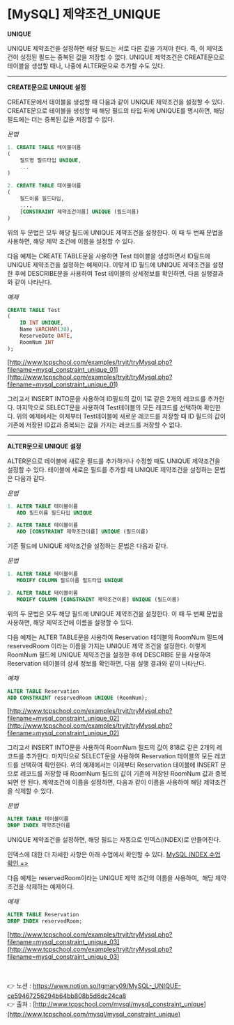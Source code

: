# [**MySQL] 제약조건_UNIQUE**

**UNIQUE**

UNIQUE 제약조건을 설정하면 해당 필드는 서로 다른 값을 가져야 한다.
즉, 이 제약조건이 설정된 필드는 중복된 값을 저장할 수 없다.
UNIQUE 제약조건은 CREATE문으로 테이블을 생성할 때나, 나중에 ALTER문으로 추가할 수도 있다.

---

**CREATE문으로 UNIQUE 설정**

CREATE문에서 테이블을 생성할 때 다음과 같이 UNIQUE 제약조건을 설정할 수 있다.
CREATE문으로 테이블을 생성할 때 해당 필드의 타입 뒤에 UNIQUE를 명시하면, 
해당 필드에는 더는 중복된 값을 저장할 수 없다.

*문법*

```sql
1. CREATE TABLE 테이블이름
(
    필드명 필드타입 UNIQUE,
    ...
)

2. CREATE TABLE 테이블이름
(
    필드이름 필드타입,
    ...,
    [CONSTRAINT 제약조건이름] UNIQUE (필드이름)
)
```

위의 두 문법은 모두 해당 필드에 UNIQUE 제약조건을 설정한다.
이 때 두 번째 문법을 사용하면, 해당 제약 조건에 이름을 설정할 수 있다.

다음 예제는 CREATE TABLE문을 사용하면 Test 테이블을 생성하면서 ID필드에 UNIQUE 제약조건을 설정하는 예제이다.
이렇게 ID 필드에 UNIQUE 제약조건을 설정한 후에 DESCRIBE문을 사용하여 Test 테이블의 상세정보를 확인하면, 다음 실행결과와 같이 나타난다.

*예제*

```sql
CREATE TABLE Test 
(
    ID INT UNIQUE,
    Name VARCHAR(30),
    ReserveDate DATE,
    RoomNum INT
);
```

[http://www.tcpschool.com/examples/tryit/tryMysql.php?filename=mysql_constraint_unique_01](http://www.tcpschool.com/examples/tryit/tryMysql.php?filename=mysql_constraint_unique_01)

그리고서 INSERT INTO문을 사용하여 ID필드의 값이 1로 같은 2개의 레코드를 추가한다.
마지막으로 SELECT문을 사용하여 Test테이블의 모든 레코드를 선택하여 확인한다.
위의 예제에서는 이제부터 Test테이블에 새로운 레코드를 저장할 때 ID 필드의 값이 기존에 저장된 ID값과 중복되는 값을 가지는 레코드를 저장할 수 없다.

---

**ALTER문으로 UNIQUE 설정**

ALTER문으로 테이블에 새로운 필드를 추가하거나 수정할 때도 UNIQUE 제약조건을 설정할 수 있다.
테이블에 새로운 필드를 추가할 때 UNIQUE 제약조건을 설정하는 문법은 다음과 같다.

*문법*

```sql
1. ALTER TABLE 테이블이름
   ADD 필드이름 필드타입 UNIQUE

2. ALTER TABLE 테이블이름
   ADD [CONSTRAINT 제약조건이름] UNIQUE (필드이름)
```

기존 필드에 UNIQUE 제약조건을 설정하는 문법은 다음과 같다.

*문법*

```sql
1. ALTER TABLE 테이블이름
   MODIFY COLUMN 필드이름 필드타입 UNIQUE

2. ALTER TABLE 테이블이름
   MODIFY COLUMN [CONSTRAINT 제약조건이름] UNIQUE (필드이름)
```

위의 두 문법은 모두 해당 필드에 UNIQUE 제약조건을 설정한다.
이 때 두 번째 문법을 사용하면, 해당 제약조건에 이름을 설정할 수 있다.

다음 예제는 ALTER TABLE문을 사용하여 Reservation 테이블의 RoomNum 필드에 reservedRoom
이라는 이름을 가지는 UNIQUE 제약 조건을 설정한다.
이렇게 RoomNum 필드에 UNIQUE 제약조건을 설정한 후에 DESCRIBE 문을 사용하여 Reservation 
테이블의 상세 정보를 확인하면, 다음 실행 결과와 같이 나타난다.

*예제*

```sql
ALTER TABLE Reservation
ADD CONSTRAINT reservedRoom UNIQUE (RoomNum);
```

[http://www.tcpschool.com/examples/tryit/tryMysql.php?filename=mysql_constraint_unique_02](http://www.tcpschool.com/examples/tryit/tryMysql.php?filename=mysql_constraint_unique_02)

그리고서 INSERT INTO문을 사용하여 RoomNum 필드의 값이 818로 같은 2개의 레코드를 추가한다.
마지막으로 SELECT문을 사용하여 Reservation 테이블의 모든 레코드를 선택하여 확인한다.
위의 예제에서는 이제부터 Reservation 테이블에 INSERT 문으로 레코드를 저장할 때 RoomNum 
필드의 값이 기존에 저장된 RoomNum 값과 중복되면 안 된다.
제약조건에 이름을 설정하면, 다음과 같이 이름을 사용하여 해당 제약조건을 삭제할 수 있다.

*문법*

```sql
ALTER TABLE 테이블이름
DROP INDEX 제약조건이름
```

UNIQUE 제약조건을 설정하면, 해당 필드는 자동으로 인덱스(INDEX)로 만들어진다.

인덱스에 대한 더 자세한 사항은 아래 수업에서 확인할 수 있다.
[MySQL INDEX 수업 확인 =>](http://www.tcpschool.com/mysql/mysql_index_create)

다음 예제는 reservedRoom이라는 UNIQUE 제약 조건의 이름을 사용하여, 
해당 제약 조건을 삭제하는 예제이다.

*예제*

```sql
ALTER TABLE Reservation
DROP INDEX reservedRoom;
```

[http://www.tcpschool.com/examples/tryit/tryMysql.php?filename=mysql_constraint_unique_03](http://www.tcpschool.com/examples/tryit/tryMysql.php?filename=mysql_constraint_unique_03)

<br><br>
👉 노션 : https://www.notion.so/tgmary09/MySQL-_UNIQUE-ce59467256294b64bb808b5d6dc24ca8
<br>
👉 출처 : [http://www.tcpschool.com/mysql/mysql_constraint_unique](http://www.tcpschool.com/mysql/mysql_constraint_unique)
